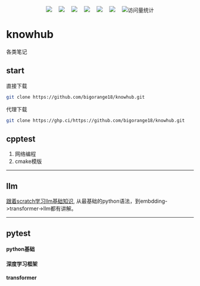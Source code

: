 <!-- profile logo 个人资料徽标 -->

<div align="center">
    <a href="https://twitter.com/chenorange2219/"><img src="https://img.shields.io/badge/Twitter-推特-blue" /></a> 
    <a href="https://www.youtube.com/@chenorange2219"><img src="https://img.shields.io/badge/YouTube-油管-c32136" /></a> 
    <a href="https://box.sunguoqi.com/weixin_mp"><img src="https://img.shields.io/badge/WeChat-微信-07c160" /></a> 
    <a href="https://space.bilibili.com/321166054/"><img src="https://img.shields.io/badge/Bilibili-B站-ff69b4" /></a> 
    <a href="https://blog.csdn.net/royal_killer?spm=1011.2124.3001.5343/"><img src="https://img.shields.io/badge/CSDN-论坛-c32136" /></a> 
    <a href="https://www.zhihu.com/people//ha-lou-kti-44-92/"><img src="https://img.shields.io/badge/Zhihu-知乎-blue" /></a> 
    <!-- visitor statistics logo 访问量统计徽标 -->
    <img src="https://komarev.com/ghpvc/?username=bigorange18&label=Views&color=0e75b6&style=flat" alt="访问量统计" />
  </div>

# knowhub

各类笔记

## start

直接下载

```bash
git clone https://github.com/bigorange18/knowhub.git
```

代理下载

```bash
git clone https://ghp.ci/https://github.com/bigorange18/knowhub.git
```

## cpptest

1. 网络编程
2. cmake模版


---

## llm

[跟着scratch学习llm基础知识](https://github.com/bigorange18/knowhub/tree/main/llm/LLMs-from-scratch "llm"), 从最基础的python语法，到embdding->transformer->llm都有讲解。


---

## pytest

#### python基础

#### 深度学习框架

#### transformer
